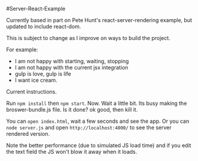 #Server-React-Example

Currently based in part on Pete Hunt's react-server-rendering example, but updated to include react-dom.

This is subject to change as I improve on ways to build the project.

For example:
- I am not happy with starting, waiting, stopping
- I am not happy with the current jsx integration
- gulp is love, gulp is life
- I want ice cream.


Current instructions.

Run `npm install` then `npm start`. Now. Wait a little bit. Its busy making the broswer-bundle.js file. Is it done? ok good, then kill it.

You can `open index.html`, wait a few seconds and see the app. Or you can `node server.js` and open `http://localhost:4000/` to see
the server rendered version. 

Note the better performance (due to simulated JS load time) and if you edit the text field the JS won't
blow it away when it loads.
